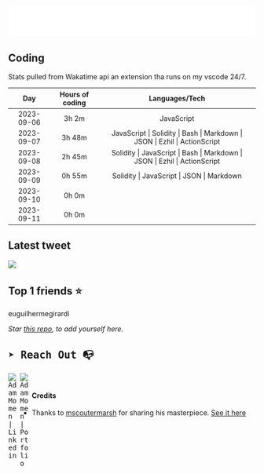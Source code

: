 
![test image size](/assets/welcome_message.gif)

## Coding
Stats pulled from Wakatime api an extension tha runs on my vscode 24/7.

|Day|Hours of coding|Languages/Tech|
|:-:|:-:|:-:|
|2023-09-06|3h 2m|JavaScript|
|2023-09-07|3h 48m|JavaScript &#124; Solidity &#124; Bash &#124; Markdown &#124; JSON &#124; Ezhil &#124; ActionScript|
|2023-09-08|2h 45m|Solidity &#124; JavaScript &#124; Bash &#124; Markdown &#124; JSON &#124; Ezhil &#124; ActionScript|
|2023-09-09|0h 55m|Solidity &#124; JavaScript &#124; JSON &#124; Markdown|
|2023-09-10|0h 0m||
|2023-09-11|0h 0m||

## Latest tweet
[<img src="<tweet-image-url>" width="400">](<tweet-url>)

## Top 1 friends ⭐️
euguilhermegirardi

*Star [this repo](https://github.com/AdamMomen/AdamMomen), to add yourself here.*


<samp>

## ➤ Reach Out :mailbox_with_no_mail:

>
  <a href="https://www.linkedin.com/in/adam-momen-99596275/">
     <img align="left" alt="Adam Momen | Linkedin" width="24px" src="./assets/Linkedin.svg" />
   </a>

   <a href="https://adammomen.com/">
     <img align="left" alt="Adam Momen | Portfolio" width="24px" src="./assets/web.svg" />
   </a>

</samp>

<br>

#### Credits
* Thanks to [mscoutermarsh](https://github.com/mscoutermarsh) for sharing his masterpiece. [See it here](https://github.com/mscoutermarsh/mscoutermarsh)